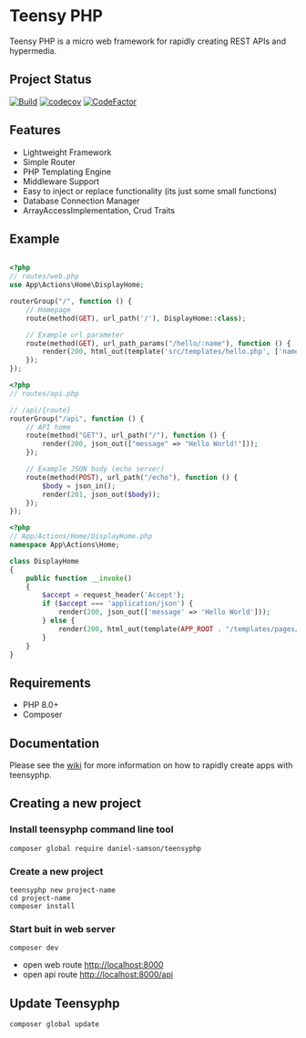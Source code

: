 # Teensy PHP

Teensy PHP is a micro web framework for rapidly creating REST APIs and hypermedia.

## Project Status
[![Build](https://github.com/daniel-samson/teensyphp/actions/workflows/php.yml/badge.svg)](https://github.com/daniel-samson/teensyphp/actions/workflows/php.yml)
[![codecov](https://codecov.io/gh/daniel-samson/teensyphp/branch/main/graph/badge.svg?token=oJv9JF2p1J)](https://codecov.io/gh/daniel-samson/teensyphp)
[![CodeFactor](https://www.codefactor.io/repository/github/daniel-samson/teensyphp/badge)](https://www.codefactor.io/repository/github/daniel-samson/teensyphp)


## Features
- Lightweight Framework
- Simple Router
- PHP Templating Engine
- Middleware Support
- Easy to inject or replace functionality (its just some small functions)
- Database Connection Manager
- ArrayAccessImplementation, Crud Traits


## Example
```php

<?php
// routes/web.php
use App\Actions\Home\DisplayHome;

routerGroup("/", function () {
    // Homepage
    route(method(GET), url_path('/'), DisplayHome::class);

    // Example url parameter
    route(method(GET), url_path_params("/hello/:name"), function () {
        render(200, html_out(template('src/templates/hello.php', ['name' => $_GET[':name']])));
    });
});
```

```php
<?php
// routes/api.php

// /api/{route}
routerGroup("/api", function () {
    // API home
    route(method("GET"), url_path("/"), function () {
        render(200, json_out(["message" => "Hello World!"]));
    });

    // Example JSON body (echo server)
    route(method(POST), url_path("/echo"), function () {
        $body = json_in();
        render(201, json_out($body));
    });
});
```

```php
<?php
// App/Actions/Home/DisplayHome.php
namespace App\Actions\Home;

class DisplayHome
{
    public function __invoke()
    {
        $accept = request_header('Accept');
        if ($accept === 'application/json') {
            render(200, json_out(['message' => 'Hello World']));
        } else {
            render(200, html_out(template(APP_ROOT . "/templates/pages/home.php", [])));
        }
    }
}
```

## Requirements
- PHP 8.0+
- Composer

## Documentation
Please see the [wiki](https://github.com/daniel-samson/teensyphp/wiki) for more information on how to rapidly create apps with teensyphp.

## Creating a new project

### Install teensyphp command line tool

```shell
composer global require daniel-samson/teensyphp
```

### Create a new project

```shell
teensyphp new project-name
cd project-name
composer install
```

### Start buit in web server

```shell
composer dev
```

- open web route [http://localhost:8000](http://localhost:8000)
- open api route [http://localhost:8000/api](http://localhost:8000/api)

## Update Teensyphp

```shell
composer global update
```

